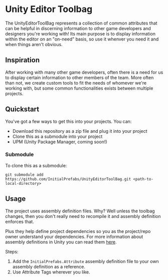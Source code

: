# Unity Editor Toolbag #
The UnityEditorToolBag represents a collection of common attributes that can be helpful in discerning information to other 
game developers and designers you're working with! Its main purpose is to display information within the editor on an 
"on-need" basis, so use it whenver you need it and when things aren't obvious.

## Inspiration ##
After working with many other game developers, often there is a need for us to display certain information to other
members of the team. More often than not, we create custom tools to fit the needs of whomever we're working with, but
some common functionalities exists between multiple projects.

## Quickstart ##
You've got a few ways to get this into your projects. You can:

* Download this repository as a zip file and plug it into your project
* Clone this as a submodule into your project
* UPM (Unity Package Manager, coming soon!)


### Submodule ###
To clone this as a submodule:
```
git submodule add https://github.com/InitialPrefabs/UnityEditorToolBag.git <path-to-local-directory>
```

## Usage ##
The project uses assembly definition files. Why? Well unless the toolbag changes, then you don't really need to
recompile it and assembly definition enforces that.

Plus they help define project dependencies so you as the project/repo owner understand your dependencies. For more
information about assembly definitions in Unity you can read them 
[here](https://docs.unity3d.com/Manual/ScriptCompilationAssemblyDefinitionFiles.html).

Steps:
1. Add the `InitialPrefabs.Attribute` assembly definition file to your own assembly definition as a reference.
2. Use Attribute Tags wherever you like.
